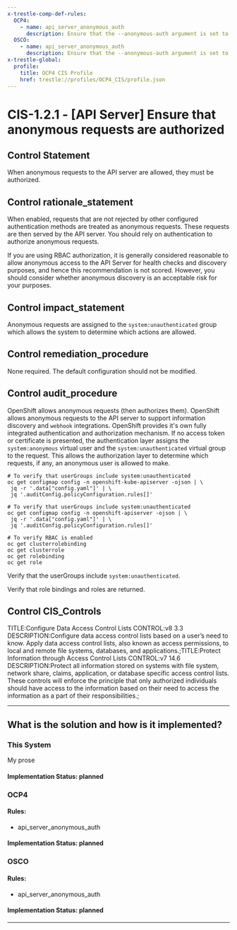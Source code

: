 ```yaml
---
x-trestle-comp-def-rules:
  OCP4:
    - name: api_server_anonymous_auth
      description: Ensure that the --anonymous-auth argument is set to false
  OSCO:
    - name: api_server_anonymous_auth
      description: Ensure that the --anonymous-auth argument is set to false
x-trestle-global:
  profile:
    title: OCP4 CIS Profile
    href: trestle://profiles/OCP4_CIS/profile.json
---
```


# CIS-1.2.1 - \[API Server\] Ensure that anonymous requests are authorized

## Control Statement

When anonymous requests to the API server are allowed, they must be authorized.

## Control rationale_statement

When enabled, requests that are not rejected by other configured authentication methods are treated as anonymous requests. These requests are then served by the API server. You should rely on authentication to authorize anonymous requests.

If you are using RBAC authorization, it is generally considered reasonable to allow anonymous access to the API Server for health checks and discovery purposes, and hence this recommendation is not scored. However, you should consider whether anonymous discovery is an acceptable risk for your purposes.

## Control impact_statement

Anonymous requests are assigned to the `system:unauthenticated` group which allows the system to determine which actions are allowed.

## Control remediation_procedure

None required. The default configuration should not be modified.

## Control audit_procedure

OpenShift allows anonymous requests (then authorizes them). OpenShift allows anonymous requests to the API server to support information discovery and `webhook` integrations. OpenShift provides it's own fully integrated authentication and authorization mechanism. If no access token or certificate is presented, the authentication layer assigns the `system:anonymous` virtual user and the `system:unauthenticated` virtual group to the request. This allows the authorization layer to determine which requests, if any, an anonymous user is allowed to make.

```
# To verify that userGroups include system:unauthenticated
oc get configmap config -n openshift-kube-apiserver -ojson | \
 jq -r '.data["config.yaml"]' | \
 jq '.auditConfig.policyConfiguration.rules[]'

# To verify that userGroups include system:unauthenticated
oc get configmap config -n openshift-apiserver -ojson | \
 jq -r '.data["config.yaml"]' | \
 jq '.auditConfig.policyConfiguration.rules[]'

# To verify RBAC is enabled
oc get clusterrolebinding
oc get clusterrole
oc get rolebinding
oc get role
```

Verify that the userGroups include `system:unauthenticated`.

Verify that role bindings and roles are returned.

## Control CIS_Controls

TITLE:Configure Data Access Control Lists CONTROL:v8 3.3 DESCRIPTION:Configure data access control lists based on a user’s need to know. Apply data access control lists, also known as access permissions, to local and remote file systems, databases, and applications.;TITLE:Protect Information through Access Control Lists CONTROL:v7 14.6 DESCRIPTION:Protect all information stored on systems with file system, network share, claims, application, or database specific access control lists. These controls will enforce the principle that only authorized individuals should have access to the information based on their need to access the information as a part of their responsibilities.;

______________________________________________________________________

## What is the solution and how is it implemented?

<!-- For implementation status enter one of: implemented, partial, planned, alternative, not-applicable -->

<!-- Note that the list of rules under ### Rules: is read-only and changes will not be captured after assembly to JSON -->

### This System

My prose

#### Implementation Status: planned

### OCP4

<!-- Add control implementation description here for control: CIS-1.2.1 -->

#### Rules:

  - api_server_anonymous_auth

#### Implementation Status: planned

### OSCO

<!-- Add control implementation description here for control: CIS-1.2.1 -->

#### Rules:

  - api_server_anonymous_auth

#### Implementation Status: planned

______________________________________________________________________

